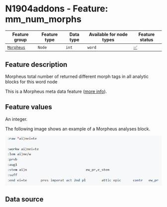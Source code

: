 # N1904addons - Feature: mm_num_morphs

Feature group |Feature type | Data type | Available for node types | Feature status
---  | --- | --- | --- | ---
[`Morpheus`](README.md#feature-group-morpheus-analyses-meta-and-summary) | `Node`| `int` | `word` | [✅](featurestatus.md#Trustworthy "Trustworthy")

## Feature description

Morpheus total number of returned different morph tags in all analytic blocks for this word node

This is a Morpheus meta data feature ([more info](morpheus_tf_feature_classes.md)).

## Feature values

An integer.

The following image shows an example of a Morpheus analyses block.

<IMG SRC="images/morpheus_block_example.png">

## Data source
